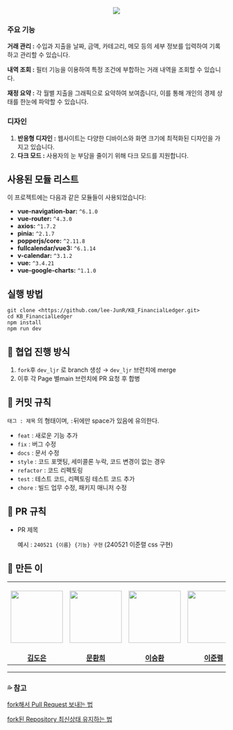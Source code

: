 <div align="center">
<img src="https://github.com/lee-JunR/KB_FinancialLedger/assets/68640939/0e6d6f4c-242c-4cd4-9b91-4cfbd2899f39">
</div>


### **주요 기능**

**거래 관리 :** 수입과 지출을 날짜, 금액, 카테고리, 메모 등의 세부 정보를 입력하여 기록하고 관리할 수 있습니다.

**내역 조회 :** 필터 기능을 이용하여 특정 조건에 부합하는 거래 내역을 조회할 수 있습니다.

**재정 요약 :** 각 월별 지출을 그래픽으로 요약하여 보여줍니다, 이를 통해 개인의 경제 상태를 한눈에 파악할 수 있습니다.

### **디자인**

1. **반응형 디자인 :** 웹사이트는 다양한 디바이스와 화면 크기에 최적화된 디자인을 가지고 있습니다.
2. **다크 모드 :** 사용자의 눈 부담을 줄이기 위해 다크 모드를 지원합니다.

## 사용된 모듈 리스트

이 프로젝트에는 다음과 같은 모듈들이 사용되었습니다:

- **vue-navigation-bar:** `^6.1.0`
- **vue-router:** `^4.3.0`
- **axios:** `^1.7.2`
- **pinia:** `^2.1.7`
- **popperjs/core:** `^2.11.8`
- **fullcalendar/vue3:** `^6.1.14`
- **v-calendar:** `^3.1.2`
- **vue:** `^3.4.21`
- **vue-google-charts:** `^1.1.0`

## 실행 방법

```
git clone <https://github.com/lee-JunR/KB_FinancialLedger.git>
cd KB_FinancialLedger
npm install
npm run dev
```

## 👥 협업 진행 방식

1. `fork`후 `dev_ljr` 로 branch 생성 → `dev_ljr` 브런치에 merge
2. 이후 각 Page 별main 브런치에 PR 요청 후 합병

## 🥄 커밋 규칙

`태그 : 제목` 의 형태이며, `:`뒤에만 space가 있음에 유의한다.

- `feat` : 새로운 기능 추가
- `fix` : 버그 수정
- `docs` : 문서 수정
- `style` : 코드 포맷팅, 세미콜론 누락, 코드 변경이 없는 경우
- `refactor` : 코드 리펙토링
- `test` : 테스트 코드, 리펙토링 테스트 코드 추가
- `chore` : 빌드 업무 수정, 패키지 매니저 수정

## 🍴 PR 규칙

- PR 제목
    
    예시 : `240521 {이름} {기능} 구현` (240521 이준렬 css 구현)
    

## 👋 만든 이

<table>
<tr height="160px">
<th align="center" width="150px">
<a href="https://github.com/doeun0509"><img height="120px" width="120px" src="https://avatars.githubusercontent.com/u/109468226?v=4"/>
</th>
<th align="center" width="150px">
<a href="https://github.com/HwanheeMoon"><img height="120px" width="120px" src="https://avatars.githubusercontent.com/u/109807723?v=4"/></a>
</th>
<th align="center" width="150px">
<a href="https://github.com/realcold0"><img height="120px" width="120px" src="https://avatars.githubusercontent.com/u/65608503?v=4"/></a>
</th>
<th align="center" width="150px">
<a href="https://github.com/lee-JunR"><img height="120px" width="120px" src="https://avatars.githubusercontent.com/u/68640939?v=4"/></a>
</th>
</tr>
<tr>
<td align="center" width="150px">
<a href="https://github.com/doeun0509"><strong>김도은</strong></a>
</td>
<td align="center" width="150px">
<a href="https://github.com/HwanheeMoon"><strong>문환희</strong></a>
</td>
<td align="center" width="150px">
<a href="https://github.com/realcold0"><strong>이승환</strong></a>
</td>
<td align="center" width="150px">
<a href="https://github.com/lee-JunR"><strong>이준렬</strong></a>
</td>
</tr>
</table>

---

### **💦 참고**

[fork해서 Pull Request 보내는 법](https://wayhome25.github.io/git/2017/07/08/git-first-pull-request-story/)

[fork된 Repository 최신상태 유지하는 법](https://jybaek.tistory.com/775)
